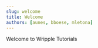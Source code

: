 ```yaml
---
slug: welcome
title: Welcome
authors: [aunes, bboese, mletona]
---
```


Welcome to Wripple Tutorials